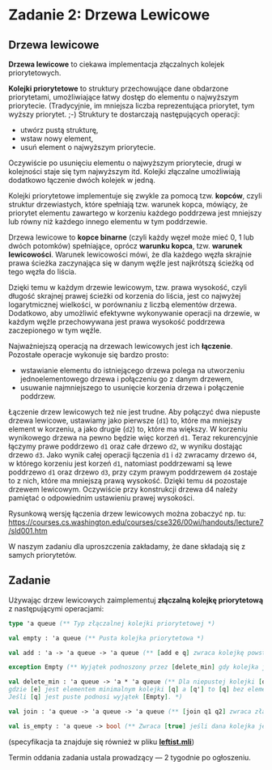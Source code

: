 # Zadanie 2: Drzewa Lewicowe

## Drzewa lewicowe
**Drzewa lewicowe** to ciekawa implementacja złączalnych kolejek priorytetowych.

**Kolejki priorytetowe** to struktury przechowujące dane obdarzone priorytetami, umożliwiające łatwy dostęp do elementu o najwyższym priorytecie. (Tradycyjnie, im mniejsza liczba reprezentująca priorytet, tym wyższy priorytet. ;-) Struktury te dostarczają następujących operacji:
- utwórz pustą strukturę,
- wstaw nowy element,
- usuń element o najwyższym priorytecie.

Oczywiście po usunięciu elementu o najwyższym priorytecie, drugi w kolejności staje się tym najwyższym itd. Kolejki złączalne umożliwiają dodatkowo łączenie dwóch kolejek w jedną.

Kolejki priorytetowe implementuje się zwykle za pomocą tzw. **kopców**, czyli struktur drzewiastych, które spełniają tzw. warunek kopca, mówiący, że priorytet elementu zawartego w korzeniu każdego poddrzewa jest mniejszy lub równy niż każdego innego elementu w tym poddrzewie.

Drzewa lewicowe to **kopce binarne** (czyli każdy węzeł może mieć 0, 1 lub dwóch potomków) spełniające, oprócz **warunku kopca**, tzw. **warunek lewicowości**. Warunek lewicowości mówi, że dla każdego węzła skrajnie prawa ścieżka zaczynająca się w danym węźle jest najkrótszą ścieżką od tego węzła do liścia.

Dzięki temu w każdym drzewie lewicowym, tzw. prawa wysokość, czyli długość skrajnej prawej ścieżki od korzenia do liścia, jest co najwyżej logarytmicznej wielkości, w porównaniu z liczbą elementów drzewa. Dodatkowo, aby umożliwić efektywne wykonywanie operacji na drzewie, w każdym węźle przechowywana jest prawa wysokość poddrzewa zaczepionego w tym węźle.

Najważniejszą operacją na drzewach lewicowych jest ich **łączenie**. Pozostałe operacje wykonuje się bardzo prosto:

- wstawianie elementu do istniejącego drzewa polega na utworzeniu jednoelementowego drzewa i połączeniu go z danym drzewem,
- usuwanie najmniejszego to usunięcie korzenia drzewa i połączenie poddrzew.

Łączenie drzew lewicowych też nie jest trudne. Aby połączyć dwa niepuste drzewa lewicowe, ustawiamy jako pierwsze (`d1`) to, które ma mniejszy element w korzeniu, a jako drugie (`d2`) to, które ma większy. W korzeniu wynikowego drzewa na pewno będzie więc korzeń `d1`. Teraz rekurencyjnie łączymy prawe poddrzewo `d1` oraz całe drzewo `d2`, w wyniku dostając drzewo `d3`. Jako wynik całej operacji łączenia `d1` i `d2` zwracamy drzewo `d4`, w którego korzeniu jest korzeń `d1`, natomiast poddrzewami są lewe poddrzewo `d1` oraz drzewo `d3`, przy czym prawym poddrzewem `d4` zostaje to z nich, które ma mniejszą prawą wysokość. Dzięki temu `d4` pozostaje drzewem lewicowym. Oczywiście przy konstrukcji drzewa d4 należy pamiętać o odpowiednim ustawieniu prawej wysokości.

Rysunkową wersję łączenia drzew lewicowych można zobaczyć np. tu:
https://courses.cs.washington.edu/courses/cse326/00wi/handouts/lecture7/sld001.htm

W naszym zadaniu dla uproszczenia zakładamy, że dane składają się z samych priorytetów.

## Zadanie

Używając drzew lewicowych zaimplementuj **złączalną kolejkę priorytetową** z następującymi operacjami:

```ocaml
type 'a queue (** Typ złączalnej kolejki priorytetowej *) 

val empty : 'a queue (** Pusta kolejka priorytetowa *) 

val add : 'a -> 'a queue -> 'a queue (** [add e q] zwraca kolejkę powstałą z dołączenia elementu [e] do kolejki [q] *) 

exception Empty (** Wyjątek podnoszony przez [delete_min] gdy kolejka jest pusta *) 

val delete_min : 'a queue -> 'a * 'a queue (** Dla niepustej kolejki [q], [delete_min q] zwraca parę [(e,q')] 
gdzie [e] jest elementem minimalnym kolejki [q] a [q'] to [q] bez elementu [e]. 
Jeśli [q] jest puste podnosi wyjątek [Empty]. *) 

val join : 'a queue -> 'a queue -> 'a queue (** [join q1 q2] zwraca złączenie kolejek [q1] i [q2] *) 

val is_empty : 'a queue -> bool (** Zwraca [true] jeśli dana kolejka jest pusta. W przeciwnym razie [false] *) 
```
(specyfikacja ta znajduje się również w pliku [**leftist.mli**](TODO))

Termin oddania zadania ustala prowadzący — 2 tygodnie po ogłoszeniu.